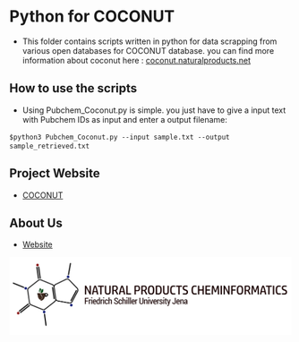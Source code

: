 # Python for COCONUT

- This folder contains scripts written in python for data scrapping from various open databases for COCONUT database. you can find more information about coconut here : [coconut.naturalproducts.net](https://coconut.naturalproducts.net)

## How to use the scripts

- Using Pubchem_Coconut.py is simple. you just have to give a input text with Pubchem IDs as input and enter a output filename:
```
$python3 Pubchem_Coconut.py --input sample.txt --output sample_retrieved.txt
```
## Project Website
- [COCONUT](https://coconut.naturalproducts.net)
## About Us
- [Website](https://cheminf.uni-jena.de)

![GitHub Logo](https://github.com/Kohulan/DECIMER-Image-to-SMILES/blob/master/assets/CheminfGit.png?raw=true)
